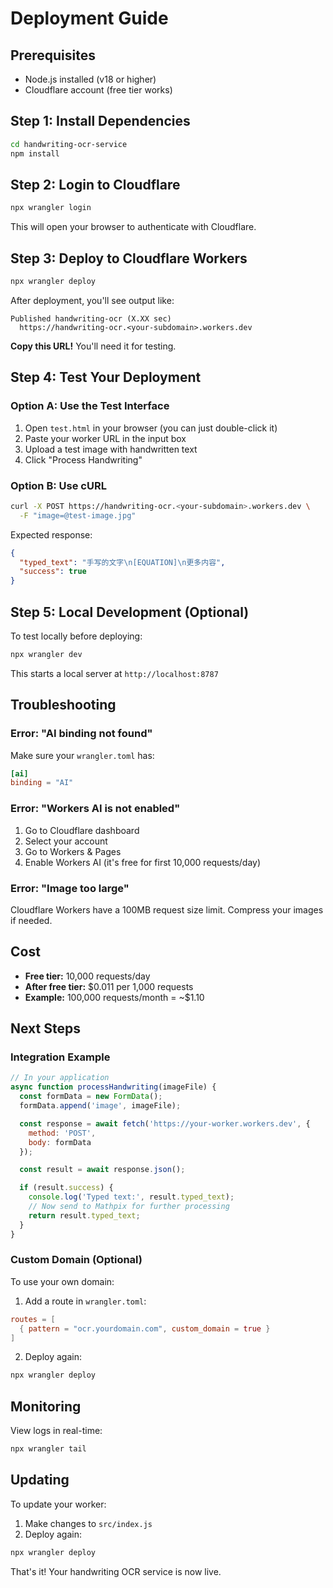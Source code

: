 # Deployment Guide

## Prerequisites
- Node.js installed (v18 or higher)
- Cloudflare account (free tier works)

## Step 1: Install Dependencies

```bash
cd handwriting-ocr-service
npm install
```

## Step 2: Login to Cloudflare

```bash
npx wrangler login
```

This will open your browser to authenticate with Cloudflare.

## Step 3: Deploy to Cloudflare Workers

```bash
npx wrangler deploy
```

After deployment, you'll see output like:
```
Published handwriting-ocr (X.XX sec)
  https://handwriting-ocr.<your-subdomain>.workers.dev
```

**Copy this URL!** You'll need it for testing.

## Step 4: Test Your Deployment

### Option A: Use the Test Interface

1. Open `test.html` in your browser (you can just double-click it)
2. Paste your worker URL in the input box
3. Upload a test image with handwritten text
4. Click "Process Handwriting"

### Option B: Use cURL

```bash
curl -X POST https://handwriting-ocr.<your-subdomain>.workers.dev \
  -F "image=@test-image.jpg"
```

Expected response:
```json
{
  "typed_text": "手写的文字\n[EQUATION]\n更多内容",
  "success": true
}
```

## Step 5: Local Development (Optional)

To test locally before deploying:

```bash
npx wrangler dev
```

This starts a local server at `http://localhost:8787`

## Troubleshooting

### Error: "AI binding not found"

Make sure your `wrangler.toml` has:
```toml
[ai]
binding = "AI"
```

### Error: "Workers AI is not enabled"

1. Go to Cloudflare dashboard
2. Select your account
3. Go to Workers & Pages
4. Enable Workers AI (it's free for first 10,000 requests/day)

### Error: "Image too large"

Cloudflare Workers have a 100MB request size limit. Compress your images if needed.

## Cost

- **Free tier:** 10,000 requests/day
- **After free tier:** $0.011 per 1,000 requests
- **Example:** 100,000 requests/month = ~$1.10

## Next Steps

### Integration Example

```javascript
// In your application
async function processHandwriting(imageFile) {
  const formData = new FormData();
  formData.append('image', imageFile);

  const response = await fetch('https://your-worker.workers.dev', {
    method: 'POST',
    body: formData
  });

  const result = await response.json();

  if (result.success) {
    console.log('Typed text:', result.typed_text);
    // Now send to Mathpix for further processing
    return result.typed_text;
  }
}
```

### Custom Domain (Optional)

To use your own domain:

1. Add a route in `wrangler.toml`:
```toml
routes = [
  { pattern = "ocr.yourdomain.com", custom_domain = true }
]
```

2. Deploy again:
```bash
npx wrangler deploy
```

## Monitoring

View logs in real-time:
```bash
npx wrangler tail
```

## Updating

To update your worker:

1. Make changes to `src/index.js`
2. Deploy again:
```bash
npx wrangler deploy
```

That's it! Your handwriting OCR service is now live.
